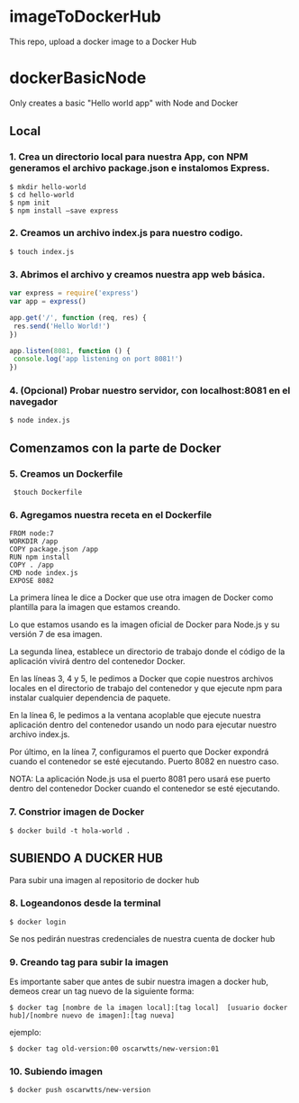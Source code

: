 # imageToDockerHub
This repo, upload a docker image to a Docker Hub 

# dockerBasicNode
Only creates a basic "Hello world app" with Node and Docker

## Local 
### 1. Crea un directorio local para nuestra App, con NPM generamos el archivo package.json e instalomos Express.

```
$ mkdir hello-world
$ cd hello-world
$ npm init
$ npm install —save express
```

### 2. Creamos un archivo index.js para nuestro codigo. 

`
$ touch index.js
`

### 3. Abrimos el archivo y creamos nuestra app web básica.

 ```javascript
var express = require('express')
var app = express()

app.get('/', function (req, res) {
  res.send('Hello World!')
})

app.listen(8081, function () {
  console.log('app listening on port 8081!')
})
 ```

### 4. (Opcional) Probar nuestro servidor, con localhost:8081 en el navegador 

`$ node index.js`

## Comenzamos con la parte de Docker 

### 5. Creamos un Dockerfile

` $touch Dockerfile`

### 6. Agregamos nuestra receta en el Dockerfile

```
FROM node:7
WORKDIR /app
COPY package.json /app
RUN npm install
COPY . /app
CMD node index.js
EXPOSE 8082
```

La primera línea le dice a Docker que use otra imagen de Docker como plantilla para la imagen que estamos creando.

Lo que estamos usando es la imagen oficial de Docker para Node.js y su versión 7 de esa imagen.

La segunda línea, establece un directorio de trabajo donde el código de la aplicación vivirá dentro del contenedor Docker.

En las líneas 3, 4 y 5, le pedimos a Docker que copie nuestros archivos locales en el directorio de trabajo del contenedor y que ejecute npm para instalar cualquier dependencia de paquete.

En la línea 6, le pedimos a la ventana acoplable que ejecute nuestra aplicación dentro del contenedor usando un nodo para ejecutar nuestro archivo index.js.

Por último, en la línea 7, configuramos el puerto que Docker expondrá cuando el contenedor se esté ejecutando. Puerto 8082 en nuestro caso.

NOTA: La aplicación Node.js usa el puerto 8081 pero usará ese puerto dentro del contenedor Docker cuando el contenedor se esté ejecutando.

### 7. Constrior imagen de Docker 

`$ docker build -t hola-world .`

## SUBIENDO A DUCKER HUB 

Para subir una imagen al repositorio de docker hub

### 8. Logeandonos desde la terminal 

`$ docker login`

Se nos pedirán nuestras credenciales de nuestra cuenta de docker hub 


### 9. Creando tag para subir la imagen 

Es importante saber que antes de subir nuestra imagen a docker hub, demeos crear un tag nuevo de la siguiente forma: 

`$ docker tag [nombre de la imagen local]:[tag local]  [usuario docker hub]/[nombre nuevo de imagen]:[tag nueva]`

ejemplo:

`$ docker tag old-version:00 oscarwtts/new-version:01`

### 10. Subiendo imagen

`$ docker push oscarwtts/new-version`



